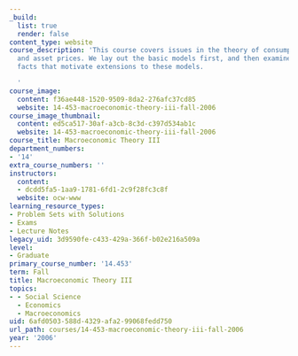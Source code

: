 ```yaml
---
_build:
  list: true
  render: false
content_type: website
course_description: 'This course covers issues in the theory of consumption, investment
  and asset prices. We lay out the basic models first, and then examine the empirical
  facts that motivate extensions to these models.

  '
course_image:
  content: f36ae448-1520-9509-8da2-276afc37cd85
  website: 14-453-macroeconomic-theory-iii-fall-2006
course_image_thumbnail:
  content: ed5ca517-30af-a3cb-8c3d-c397d534ab1c
  website: 14-453-macroeconomic-theory-iii-fall-2006
course_title: Macroeconomic Theory III
department_numbers:
- '14'
extra_course_numbers: ''
instructors:
  content:
  - dcdd5fa5-1aa9-1781-6fd1-2c9f28fc3c8f
  website: ocw-www
learning_resource_types:
- Problem Sets with Solutions
- Exams
- Lecture Notes
legacy_uid: 3d9590fe-c433-429a-366f-b02e216a509a
level:
- Graduate
primary_course_number: '14.453'
term: Fall
title: Macroeconomic Theory III
topics:
- - Social Science
  - Economics
  - Macroeconomics
uid: 6afd0503-588d-4329-afa2-99068fedd750
url_path: courses/14-453-macroeconomic-theory-iii-fall-2006
year: '2006'
---
```

